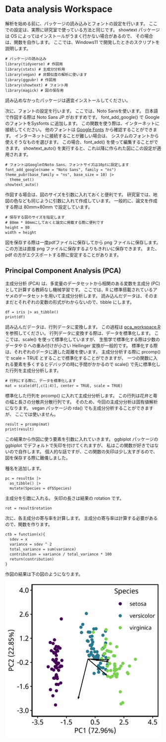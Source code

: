 # Data analysis Workspace

解析を始める前に、パッケージの読み込みとフォントの設定を行います。
ここでの設定は、実際に研究室で使っている方法と同じです。
showtext パッケージは OS によってはインストールがうまく行かない場合があるので、
その場合は、関数を自作します。
ここでは、Windows11
で開発したときのスクリプトを説明します。

```
# パッケージの読み込み
library(tidyverse) # 作図用
library(stats) # 主成分分析用
library(vegan) # 非類似度の解析に使います
library(ggpubr) # 作図用
library(showtext) # フォント用
library(magick) # 図の保存用
```

読み込めなかったパッケージは適宜インストールしてください。

次に、フォントの設定を行います。
ここでは、Noto Sansを使います。
日本語で作図する際は Noto Sans JP がおすすめです。
font_add_google() で Google のフォントをSysfonts に追加します。
この関数を使う際は、インターネットに接続してください。
他のフォントは
[Google Fonts](https://fonts.google.com/)
から確認することができます。
インターネットに接続することが難しい場合は、
システムのフォントから使えそうなものを選びます。
この場合、font_add() を使って編集することができます。
showtext_auto() を実行すると、これ以降に作られた図にこの設定が適用されます。

```
# フォントはGoogleのNoto Sans、フォントサイズは10ptに設定します
font_add_google(name = "Noto Sans", family = "ns")
theme_pubr(base_family = "ns", base_size = 10) |> 
  theme_set()
showtext_auto()
```

作図する場合は、図のサイズを引数に入れておくと便利です。
研究室では、地図の色なども同じように引数に入れて作成しています。
一般的に、論文を作成する際は 80mm×80mm で設定しています。

```
# 保存する図のサイズを指定します
# 80mm * 80mmにしておくと論文に掲載する際に便利です
height = 80
width = height
```

図を保存する際は一度pdfファイルに保存してから png ファイルに保存します。
この方法は直接 png ファイルに保存するよりもきれいに保存できます。
また、pdf の方がエクスポートする際に安定することがあります。

## Principal Component Analysis (PCA)

主成分分析 (PCA)
は、多変量のデータセットから相関のある変数を主成分 (PC)
として計算する教師なし機械学習です。
ここでは、R
に標準搭載されているアヤメのデータセットを用いて主成分分析します。
読み込んだデータは、そのままだとそれぞれの変数の形式がわからないので、tibble
にします。

```
df = iris |> as_tibble()
print(df)
```

読み込んだデータは、行列データに変換します。
この過程は
[pca_workspace.R](https://github.com/Tomo-Aot/github_practice/blob/main/Data_analysis/pca_workspace.R)
を参照してください。
行列データに変換する際は、データを標準化します。
ここでは、scale() を使って標準化していますが、
生態学で標準化する際は少数のデータや 0
への重み付けが小さい Hellinger 変換が一般的です。
標準化する際は、それぞれのデータに適した距離を使います。
主成分分析する際に prcomp()
で scale = TRUE とすることで標準化することができますが、
一つの関数に入れる要素を多くするとデバッグの時に手間がかかるので
scale() で先に標準化した行列を主成分分析します。

```
# 行列にする際に、データを標準化します
mat = scale(df[,c(1:4)], center = TRUE, scale = TRUE)
```

標準化した行列を prcomp() に入れて主成分分析します。
この行列は花弁と蕚の幅と長さの分散共分散行列です。
そのため、今回の主成分分析は固有値解析になります。
vegan パッケージの rda() でも主成分分析することができますが、
ここでは使いません。

```
result = prcomp(mat)
print(result)
```

この結果から作図に使う要素を引数に入れていきます。
ggbiplot パッケージの ggbiplot でデフォルトで矢印を付けてくれますが、
私はこの関数が好きではないので自作します。
個人的な話ですが、この関数の矢印は少し太すぎるので、図を保存する際に難儀しました。

種名を追加します。

```
pc = result$x |> 
  as_tibble() |> 
  mutate(Species = df$Species)
```

主成分を引数に入れる。
矢印の長さは結果の rotation です。

```
rot = result$rotation
```

次に、各主成分の寄与率を計算します。
主成分の寄与率は計算する必要があるので、関数を作ります。

```
ctb = function(x){
  sdev = x
  variance = sdev ^ 2
  total_variance = sum(variance)
  contribution = variance / total_variance * 100
  return(contribution)
}
```

作図の結果は下の図のようになります。

![Fig. 1. Iris の主成分分析のバイプロット](./image/iris_pca_final.png)
